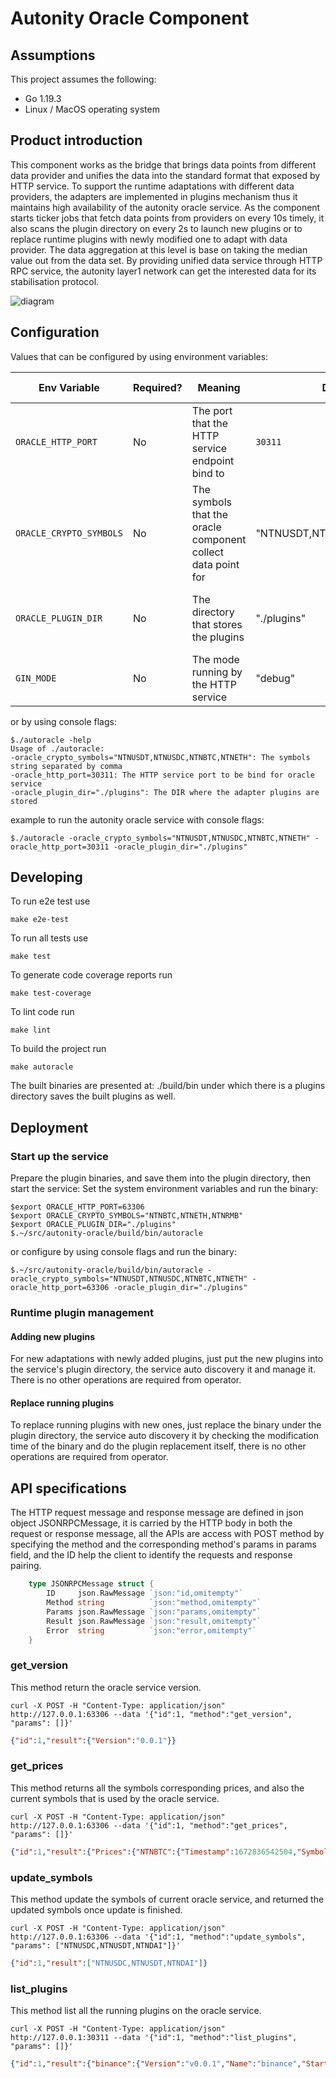 # Autonity Oracle Component 

## Assumptions 

This project assumes the following:

* Go 1.19.3 
* Linux / MacOS operating system

## Product introduction
This component works as the bridge that brings data points from different data provider and unifies the data into the standard format that exposed by HTTP service. To support the runtime adaptations with different data providers, the adapters are implemented in plugins mechanism thus it maintains high availability of the autonity oracle service. 
As the component starts ticker jobs that fetch data points from providers on every 10s timely, it also scans the plugin directory on every 2s to launch new plugins or to replace runtime plugins with newly modified one to adapt with data provider. The data aggregation at this level is base on taking the median value out from the data set. By providing unified data service through HTTP RPC service, the autonity layer1 network can get the interested data for its stabilisation protocol.

![diagram](https://user-images.githubusercontent.com/54585152/212061134-0323ae22-23c2-4a3b-b62d-c5ddb62df243.png)

## Configuration 
Values that can be configured by using environment variables:    

| **Env Variable**        | **Required?** | **Meaning**                                                  | **Default Value**                  | **Valid Options**                |
|-------------------------|---------------|--------------------------------------------------------------|------------------------------------|----------------------------------|
| `ORACLE_HTTP_PORT`      | No            | The port that the HTTP service endpoint bind to              | `30311`                            | any free port number on the host |
| `ORACLE_CRYPTO_SYMBOLS` | No            | The symbols that the oracle component collect data point for | "NTNUSDT,NTNUSDC,NTNBTC,NTNETH"    | symbols seperated by ','         |
| `ORACLE_PLUGIN_DIR`     | No            | The directory that stores the plugins                        | "./plugins"                        | any directory that saves plugins |
| `GIN_MODE`              | No            | The mode running by the HTTP service                         | "debug"                            | release or debug                 |

or by using console flags:

    $./autoracle -help
    Usage of ./autoracle:
    -oracle_crypto_symbols="NTNUSDT,NTNUSDC,NTNBTC,NTNETH": The symbols string separated by comma
    -oracle_http_port=30311: The HTTP service port to be bind for oracle service
    -oracle_plugin_dir="./plugins": The DIR where the adapter plugins are stored

example to run the autonity oracle service with console flags:
    
    $./autoracle -oracle_crypto_symbols="NTNUSDT,NTNUSDC,NTNBTC,NTNETH" -oracle_http_port=30311 -oracle_plugin_dir="./plugins"

## Developing

To run e2e test use

    make e2e-test

To run all tests use
    
    make test

To generate code coverage reports run

    make test-coverage

To lint code run

    make lint

To build the project run

    make autoracle

The built binaries are presented at: ./build/bin under which there is a plugins directory saves the built plugins as well.

## Deployment
### Start up the service
Prepare the plugin binaries, and save them into the plugin directory, then start the service:
Set the system environment variables and run the binary:

    $export ORACLE_HTTP_PORT=63306
    $export ORACLE_CRYPTO_SYMBOLS="NTNBTC,NTNETH,NTNRMB"
    $export ORACLE_PLUGIN_DIR="./plugins"
    $.~/src/autonity-oracle/build/bin/autoracle    

or configure by using console flags and run the binary:

    $.~/src/autonity-oracle/build/bin/autoracle -oracle_crypto_symbols="NTNUSDT,NTNUSDC,NTNBTC,NTNETH" -oracle_http_port=63306 -oracle_plugin_dir="./plugins"

### Runtime plugin management
#### Adding new plugins
For new adaptations with newly added plugins, just put the new plugins into the service's plugin directory, the service auto discovery it and manage it. There is no other operations are required from operator.
#### Replace running plugins
To replace running plugins with new ones, just replace the binary under the plugin directory, the service auto discovery it by checking the modification time of the binary and do the plugin replacement itself, there is no other operations are required from operator.

## API specifications
The HTTP request message and response message are defined in json object JSONRPCMessage, it is carried by the HTTP body in both the request or response message, all the APIs are access with POST method by specifying the method and the corresponding method's params in params field, and the ID help the client to identify the requests and response pairing.
```go
    type JSONRPCMessage struct {
        ID     json.RawMessage `json:"id,omitempty"`
        Method string          `json:"method,omitempty"`
        Params json.RawMessage `json:"params,omitempty"`
        Result json.RawMessage `json:"result,omitempty"`
        Error  string          `json:"error,omitempty"`
    }
```

### get_version
This method return the oracle service version.

    curl -X POST -H "Content-Type: application/json" http://127.0.0.1:63306 --data '{"id":1, "method":"get_version", "params": []}'

```json
{"id":1,"result":{"Version":"0.0.1"}}
```    
### get_prices
This method returns all the symbols corresponding prices, and also the current symbols that is used by the oracle service.

    curl -X POST -H "Content-Type: application/json" http://127.0.0.1:63306 --data '{"id":1, "method":"get_prices", "params": []}'

```json
{"id":1,"result":{"Prices":{"NTNBTC":{"Timestamp":1672836542504,"Symbol":"NTNBTC","Price":"11.11"},"NTNETH":{"Timestamp":1672836542504,"Symbol":"NTNETH","Price":"11.11"},"NTNRMB":{"Timestamp":1672836542504,"Symbol":"NTNRMB","Price":"11.11"}},"Symbols":["NTNBTC","NTNETH","NTNRMB"]}}
```
### update_symbols
This method update the symbols of current oracle service, and returned the updated symbols once update is finished.

    curl -X POST -H "Content-Type: application/json" http://127.0.0.1:63306 --data '{"id":1, "method":"update_symbols", "params": ["NTNUSDC,NTNUSDT,NTNDAI"]}'

```json
{"id":1,"result":["NTNUSDC,NTNUSDT,NTNDAI"]}
```

### list_plugins
This method list all the running plugins on the oracle service.

    curl -X POST -H "Content-Type: application/json" http://127.0.0.1:30311 --data '{"id":1, "method":"list_plugins", "params": []}'

```json
{"id":1,"result":{"binance":{"Version":"v0.0.1","Name":"binance","StartAt":"2023-01-12T11:43:10.32010817Z"},"fakeplugin":{"Version":"v0.0.1","Name":"fakeplugin","StartAt":"2023-01-12T11:43:10.325786993Z"}}}
```
